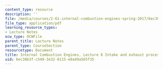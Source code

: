 ```yaml
---
content_type: resource
description: ''
file: /media/courses/2-61-internal-combustion-engines-spring-2017/6ec38b3fc5493e328115e0a49a565f35_MIT2_61S17_lec8.pdf
file_type: application/pdf
learning_resource_types:
- Lecture Notes
ocw_type: OCWFile
parent_title: Lecture Notes
parent_type: CourseSection
resourcetype: Document
title: Internal Combustion Engines, Lecture 8 Intake and exhaust processes
uid: 6ec38b3f-c549-3e32-8115-e0a49a565f35
---
```

